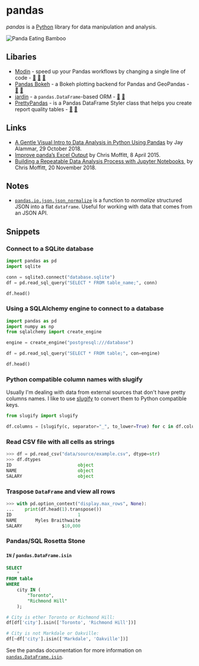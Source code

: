 # pandas

<dfn>pandas</dfn> is a [Python][1] library for data manipulation and analysis.

![Panda Eating Bamboo][image-1]

## Libaries

-   [Modin][2] - speed up your Pandas workflows by changing a single line of code - [📣][3] [🐙][4] [🐍][5]
-   [Pandas Bokeh][6] - a Bokeh plotting backend for Pandas and GeoPandas - [🐙][7] [🐍][8]
-   [jardin][9] - a `pandas.DataFrame`-based ORM - [🐙][10] [🐍][11]
-   [PrettyPandas][12] - is a Pandas DataFrame Styler class that helps you create report quality tables - [🐙][13] [🐍][14]

## Links

-   [A Gentle Visual Intro to Data Analysis in Python Using Pandas][15] by Jay Alammar, 29 October 2018.
-   [Improve panda’s Excel Output][16] by Chris Moffitt, 8 April 2015.
-   [Building a Repeatable Data Analysis Process with Jupyter Notebooks ][17] by Chris Moffitt, 20 November 2018.

## Notes

-   [`pandas.io.json.json_normalize`][18] is a function to _normalize_ structured JSON into a flat `dataframe`. Useful for working with data that comes from an JSON API.

## Snippets

### Connect to a SQLite database

```python
import pandas as pd
import sqlite

conn = sqlite3.connect("database.sqlite")
df = pd.read_sql_query("SELECT * FROM table_name;", conn)

df.head()
```

### Using a SQLAlchemy engine to connect to a database

```python
import pandas as pd
import numpy as np
from sqlalchemy import create_engine

engine = create_engine("postgresql:///database")

df = pd.read_sql_query("SELECT * FROM table;", con=engine)

df.head()
```

### Python compatible column names with slugify

Usually I'm dealing with data from external sources that don't have pretty columns names. I like to use [slugify][19] to convert them to Python compatible keys.

```python
from slugify import slugify

df.columns = [slugify(c, separator="_", to_lower=True) for c in df.columns]
```

### Read CSV file with all cells as strings

```python
>>> df = pd.read_csv("data/source/example.csv", dtype=str)
>>> df.dtypes
ID                         object
NAME                       object
SALARY                     object
```

### Traspose `DataFrame` and view all rows

```python
>>> with pd.option_context("display.max_rows", None):
...    print(df.head(1).transpose())
ID                         1
NAME       Myles Braithwaite
SALARY               $10,000
```

### Pandas/SQL Rosetta Stone

#### `IN` / `pandas.DataFrame.isin`

```sql
SELECT
	*
FROM table
WHERE
	city IN (
		"Toronto",
		"Richmond Hill"
	);
```

```python
# City is ether Toronto or Richmond Hill:
df[df['city'].isin(['Toronto', 'Richmond Hill'])]

# City is not Markdale or Oakville:
df[~df['city'].isin(['Markdale', 'Oakville'])]
```

See the pandas documentation for more information on [`pandas.DataFrame.isin`][20].

[1]:	README.md
[2]:	https://modin.readthedocs.io/en/latest/
[3]:	https://rise.cs.berkeley.edu/blog/modin-pandas-on-ray-october-2018/ "Modin (Pandas on Ray)"
[4]:	https://github.com/modin-project/modin/ "Modin on GitHub"
[5]:	https://pypi.org/project/modin/ "Modin on PyPi"
[6]:	https://github.com/PatrikHlobil/Pandas-Bokeh
[7]:	https://github.com/PatrikHlobil/Pandas-Bokeh "Pandas Bokeh on GitHub"
[8]:	https://pypi.org/project/pandas-bokeh/ "Pandas Bokeh on PyPi"
[9]:	https://jardin.readthedocs.io/en/latest/
[10]:	https://github.com/instacart/jardin "jardin on GitHub"
[11]:	https://pypi.org/project/jardin/ "jardin on PyPi"
[12]:	https://prettypandas.readthedocs.io/en/latest/
[13]:	https://github.com/HHammond/PrettyPandas "PrettyPandas on GitHub"
[14]:	https://pypi.org/project/prettypandas/ "PrettyPandas on PyPi"
[15]:	https://jalammar.github.io/gentle-visual-intro-to-data-analysis-python-pandas/
[16]:	http://pbpython.com/improve-pandas-excel-output.html
[17]:	http://pbpython.com/notebook-process.html
[18]:	https://pandas.pydata.org/pandas-docs/stable/generated/pandas.io.json.json_normalize.html
[19]:	https://pypi.python.org/pypi/awesome-slugify
[20]:	https://pandas.pydata.org/pandas-docs/stable/generated/pandas.DataFrame.isin.html

[image-1]:	../../assets/gifs/panda-eating.gif